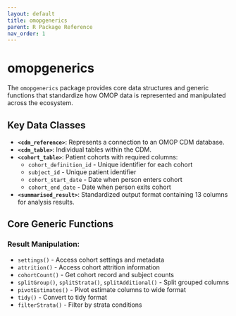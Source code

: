 ```yaml
---
layout: default
title: omopgenerics
parent: R Package Reference
nav_order: 1
---
```


# omopgenerics

The `omopgenerics` package provides core data structures and generic functions that standardize how OMOP data is represented and manipulated across the ecosystem.

## Key Data Classes

- **`<cdm_reference>`**: Represents a connection to an OMOP CDM database.
- **`<cdm_table>`**: Individual tables within the CDM.
- **`<cohort_table>`**: Patient cohorts with required columns:
  - `cohort_definition_id` - Unique identifier for each cohort
  - `subject_id` - Unique patient identifier
  - `cohort_start_date` - Date when person enters cohort
  - `cohort_end_date` - Date when person exits cohort
- **`<summarised_result>`**: Standardized output format containing 13 columns for analysis results.

## Core Generic Functions

### Result Manipulation:

- `settings()` - Access cohort settings and metadata
- `attrition()` - Access cohort attrition information
- `cohortCount()` - Get cohort record and subject counts
- `splitGroup()`, `splitStrata()`, `splitAdditional()` - Split grouped columns
- `pivotEstimates()` - Pivot estimate columns to wide format
- `tidy()` - Convert to tidy format
- `filterStrata()` - Filter by strata conditions
